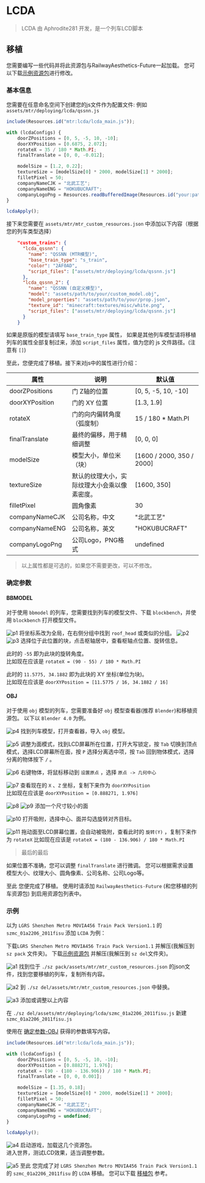 # LCDA

> LCDA 由 Aphrodite281 开发，是一个列车LCD脚本



## 移植

您需要编写一些代码并将此资源包与RailwayAesthetics-Future一起加载。 
您可以下载[示例资源包](https://aphrodite281.github.io/RailwayAesthetics-Future/developer/lcda/example.zip)进行修改。

### 基本信息

您需要在任意命名空间下创建您的js文件作为配置文件: 例如 `assets/mtr/deploying/lcda/qssnn.js`

```javascript
include(Resources.id("mtr:lcda/lcda_main.js"));

with (lcdaConfigs) {
    doorZPositions = [0, 5, -5, 10, -10];
    doorXYPosition = [0.6875, 2.072];
    rotateX = 35 / 180 * Math.PI;
    finalTranslate = [0, 0, -0.012];

    modelSize = [1.2, 0.22];
    textureSize = [modelSize[0] * 2000, modelSize[1] * 2000];
    filletPixel = 50;
    companyNameCJK = "北武工艺";
    companyNameENG = "HOKUBUCRAFT";
    companyLogoPng = Resources.readBufferedImage(Resources.id("your:path/to/your/company_logo.png"));
}

lcdaApply();
```

接下来您需要在 `assets/mtr/mtr_custom_resources.json` 中添加以下内容（根据您的列车类型选择）

```json
    "custom_trains": {
      "lcda_qssnn": {
        "name": "QSSNN (MTR模型)",
        "base_train_type": "s_train",
        "color": "2AF0AD",
        "script_files": ["assets/mtr/deploying/lcda/qssnn.js"]
      },
      "lcda_qssnn_2": {
        "name": "QSSNN (自定义模型)",
        "model": "assets/path/to/your/custom_model.obj",
        "model_properties": "assets/path/to/your/prop.json",
        "texture_id": "minecraft:textures/misc/white.png",
        "script_files": ["assets/mtr/deploying/lcda/qssnn.js"]
      }
    }
```

如果是原版的模型请填写 `base_train_type` 属性，
如果是其他列车模型请将移植列车的属性全部复制过来，添加 `script_files` 属性，值为您的 js 文件路径。(注意有 `[]`)

至此，您便完成了移植。接下来对js中的属性进行介绍：

| 属性 | 说明 | 默认值 |
| --- | --- | --- |
| doorZPositions | 门 Z轴的位置 | [0, 5, -5, 10, -10] |
| doorXYPosition | 门的 XY 位置 | [1.3, 1.9] |
| rotateX | 门的向内偏转角度（弧度制） | 15 / 180 * Math.PI |
| finalTranslate | 最终的偏移，用于精细调整 | [0, 0, 0] |
| modelSize | 模型大小，单位米（块） | [1600 / 2000, 350 / 2000] | [1600 / 2000, 350 / 2000] |
| textureSize | 默认的纹理大小，实际纹理大小会乘以像素密度。 | [1600, 350] |
| filletPixel | 圆角像素 | 30 | 
| companyNameCJK | 公司名称，中文 | "北武工艺" |
| companyNameENG | 公司名称，英文 | "HOKUBUCRAFT" |
| companyLogoPng | 公司Logo，PNG格式 | undefined |

> 以上属性都是可选的，如果您不需要更改，可以不修改。


### 确定参数

#### BBMODEL

对于使用 `bbmodel` 的列车，您需要找到列车的模型文件、下载 `blockbench`，并使用 `blockbench` 打开模型文件。

![p1](./p1.jpg)
将坐标系改为全局，在右侧分组中找到 `roof_head` 或类似的分组。
![p2](./p2.jpg)
![p3](./p3.jpg)
选择位于此位置的块，点击枢轴居中，查看枢轴点位置、旋转信息。

此时的 `-55` 即为此块的旋转角度。  
比如现在应该是 `rotateX = (90 - 55) / 180 * Math.PI`

此时的 `11.5775, 34.1882` 即为此块的 XY 坐标(单位为块)。  
比如现在应该是 `doorXYPosition = [11.5775 / 16, 34.1882 / 16]`  


#### OBJ

对于使用 `obj` 模型的列车，您需要准备好 `obj` 模型查看器(推荐 `Blender`)和移植资源包。
以下以 `Blender 4.0` 为例。

![p4](p4.jpg)
找到列车模型，打开查看器，导入 `obj` 模型。

![p5](p5.jpg)
调整为面模式，找到LCD屏幕所在位置，打开大写锁定，按 `Tab` 切换到顶点模式，选择LCD屏幕所在面，按 `P` 选择分离选中项，按 `Tab` 回到物体模式，选择分离的物体按下 `/` 。

![p6](p6.png)
右键物体，将鼠标移动到 `设置原点` ，选择 `原点 -> 几何中心`

![p7](p7.png)
查看现在的 `X` 、`Z` 坐标，复制下来作为 `doorXYPosition`  
比如现在应该是 `doorXYPosition = [0.888271, 1.976]`

![p8](p8.png)
![p9](p9.png)
添加一个尺寸较小的面

![p10](p10.png)
打开吸附，选择中心、面并勾选旋转对齐目标。

![p11](p11.png)
拖动面至LCD屏幕位置，会自动被吸附，查看此时的 `旋转(Y)` ，复制下来作为 `rotateX`
比如现在应该是 `rotateX = (180 - 136.906) / 180 * Math.PI`


> 最后的最后

如果位置不准确，您可以调整 `finalTranslate` 进行微调。
您可以根据需求设置 模型大小、纹理大小、圆角像素、公司名称、公司Logo等。

至此 您便完成了移植。
使用时请添加 `RailwayAesthetics-Future` (和您移植的列车资源包) 到启用资源包列表中。


### 示例

以为 `LGRS Shenzhen Metro MOVIA456 Train Pack Version1.1` 的 `szmc_01a2206_2011fisu` 添加 `LCDA` 为例：

下载`LGRS Shenzhen Metro MOVIA456 Train Pack Version1.1` 并解压(我解压到 `sz pack` 文件夹)。
下载[示例资源包](https://aphrodite281.github.io/RailwayAesthetics-Future/developer/lcda/example.zip) 并解压(我解压到 `sz del`文件夹)。

![a1](a1.png)
找到位于 `./sz pack/assets/mtr/mtr_custom_resources.json` 的json文件，找到您要移植的列车，复制所有内容。

![a2](a2.png)
到 `./sz del/assets/mtr/mtr_custom_resources.json` 中替换。

![a3](a3.png)
添加或调整以上内容

在 `./sz del/assets/mtr/deploying/lcda/szmc_01a2206_2011fisu.js` 新建 `szmc_01a2206_2011fisu.js`

使用在 [确定参数-OBJ](#obj) 获得的参数填写内容。

```javascript
include(Resources.id("mtr:lcda/lcda_main.js"));

with (lcdaConfigs) {
    doorZPositions = [0, 5, -5, 10, -10];
    doorXYPosition = [0.888271, 1.976];
    rotateX = (90 - (180 - 136.906)) / 180 * Math.PI;
    finalTranslate = [0, 0, 0.001];

    modelSize = [1.35, 0.18];
    textureSize = [modelSize[0] * 2000, modelSize[1] * 2000];
    filletPixel = 50;
    companyNameCJK = "北武工艺";
    companyNameENG = "HOKUBUCRAFT";
    companyLogoPng = undefined;
}

lcdaApply();
```
![a4](a4.png)
启动游戏，加载这几个资源包。  
进入世界，测试LCD效果，适当调整参数。

![a5](a5.png)
至此 您完成了对 `LGRS Shenzhen Metro MOVIA456 Train Pack Version1.1` 的 `szmc_01a2206_2011fisu` 的 `LCDA` 移植。
您可以下载 [移植包](./sz_pack.zip) 参考。